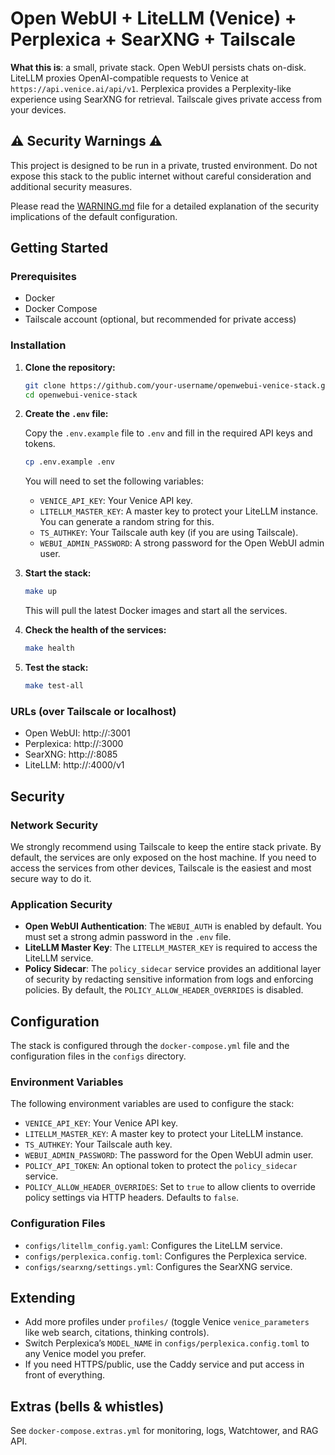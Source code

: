 # Open WebUI + LiteLLM (Venice) + Perplexica + SearXNG + Tailscale

**What this is**: a small, private stack. Open WebUI persists chats on-disk. LiteLLM proxies OpenAI-compatible requests to Venice at `https://api.venice.ai/api/v1`. Perplexica provides a Perplexity-like experience using SearXNG for retrieval. Tailscale gives private access from your devices.

## ⚠️ Security Warnings ⚠️

This project is designed to be run in a private, trusted environment. Do not expose this stack to the public internet without careful consideration and additional security measures.

Please read the [WARNING.md](WARNING.md) file for a detailed explanation of the security implications of the default configuration.

## Getting Started

### Prerequisites

- Docker
- Docker Compose
- Tailscale account (optional, but recommended for private access)

### Installation

1.  **Clone the repository:**

    ```bash
    git clone https://github.com/your-username/openwebui-venice-stack.git
    cd openwebui-venice-stack
    ```

2.  **Create the `.env` file:**

    Copy the `.env.example` file to `.env` and fill in the required API keys and tokens.

    ```bash
    cp .env.example .env
    ```

    You will need to set the following variables:

    - `VENICE_API_KEY`: Your Venice API key.
    - `LITELLM_MASTER_KEY`: A master key to protect your LiteLLM instance. You can generate a random string for this.
    - `TS_AUTHKEY`: Your Tailscale auth key (if you are using Tailscale).
    - `WEBUI_ADMIN_PASSWORD`: A strong password for the Open WebUI admin user.

3.  **Start the stack:**

    ```bash
    make up
    ```

    This will pull the latest Docker images and start all the services.

4.  **Check the health of the services:**

    ```bash
    make health
    ```

5.  **Test the stack:**

    ```bash
    make test-all
    ```

### URLs (over Tailscale or localhost)

- Open WebUI:  http://<tailnet-ip>:3001
- Perplexica:  http://<tailnet-ip>:3000
- SearXNG:     http://<tailnet-ip>:8085
- LiteLLM:     http://<tailnet-ip>:4000/v1

## Security

### Network Security

We strongly recommend using Tailscale to keep the entire stack private. By default, the services are only exposed on the host machine. If you need to access the services from other devices, Tailscale is the easiest and most secure way to do it.

### Application Security

- **Open WebUI Authentication**: The `WEBUI_AUTH` is enabled by default. You must set a strong admin password in the `.env` file.
- **LiteLLM Master Key**: The `LITELLM_MASTER_KEY` is required to access the LiteLLM service.
- **Policy Sidecar**: The `policy_sidecar` service provides an additional layer of security by redacting sensitive information from logs and enforcing policies. By default, the `POLICY_ALLOW_HEADER_OVERRIDES` is disabled.

## Configuration

The stack is configured through the `docker-compose.yml` file and the configuration files in the `configs` directory.

### Environment Variables

The following environment variables are used to configure the stack:

- `VENICE_API_KEY`: Your Venice API key.
- `LITELLM_MASTER_KEY`: A master key to protect your LiteLLM instance.
- `TS_AUTHKEY`: Your Tailscale auth key.
- `WEBUI_ADMIN_PASSWORD`: The password for the Open WebUI admin user.
- `POLICY_API_TOKEN`: An optional token to protect the `policy_sidecar` service.
- `POLICY_ALLOW_HEADER_OVERRIDES`: Set to `true` to allow clients to override policy settings via HTTP headers. Defaults to `false`.

### Configuration Files

- `configs/litellm_config.yaml`: Configures the LiteLLM service.
- `configs/perplexica.config.toml`: Configures the Perplexica service.
- `configs/searxng/settings.yml`: Configures the SearXNG service.

## Extending

- Add more profiles under `profiles/` (toggle Venice `venice_parameters` like web search, citations, thinking controls).
- Switch Perplexica’s `MODEL_NAME` in `configs/perplexica.config.toml` to any Venice model you prefer.
- If you need HTTPS/public, use the Caddy service and put access in front of everything.

## Extras (bells & whistles)

See `docker-compose.extras.yml` for monitoring, logs, Watchtower, and RAG API.
